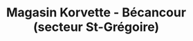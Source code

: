 ---
title: "Magasin Korvette - Bécancour (secteur St-Grégoire)"
url: /becancour/magasin-korvette-becancour-secteur-st-gregoire/
shop: shop
---